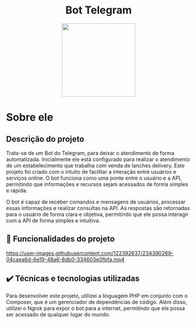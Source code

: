 <h1 align="center"> Bot Telegram </h1>

  <p align="center">
<img src="https://user-images.githubusercontent.com/122392637/234366189-40119c73-3ed4-4cbf-bf29-5da5d150a9f4.png" width="200" height="200" align="center" </img>


# Sobre ele 

## Descrição do projeto
Trata-se de um Bot do Telegram, para deixar o atendimento de forma automatizada. Inicialmente ele está configurado 
para realizar o atendimento de um estabelecimento que trabalha com venda de lanches delivery.
Este projeto foi criado com o intuito de facilitar a interação entre usuários e serviços online. O bot funciona como uma ponte entre o usuário e a API, permitindo que informações e recursos sejam acessados de forma simples e rápida.



O bot é capaz de receber comandos e mensagens de usuários, processar essas informações e realizar consultas na API. As respostas são retornadas para o usuário de forma clara e objetiva, permitindo que ele possa interagir com a API de forma simples e intuitiva.

  

## 🔨 Funcionalidades do projeto
https://user-images.githubusercontent.com/122392637/234390269-04caea6d-6e19-48a6-8db0-334603e0fbfa.mp4
  
  
## ✔️ Técnicas e tecnologias utilizadas
Para desenvolver este projeto, utilizei a linguagem PHP em conjunto com o Composer, que é um gerenciador de dependências de código. Além disso, utilizei o Ngrok para expor o bot para a internet, permitindo que ele possa ser acessado de qualquer lugar do mundo.





